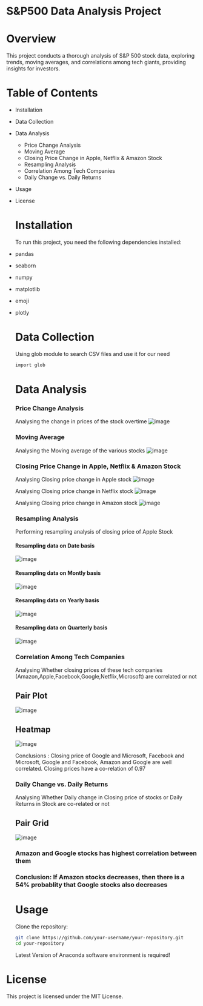 # S&P500 Data Analysis Project

# Overview
This project conducts a thorough analysis of S&P 500 stock data, exploring trends, moving averages, and correlations among tech giants, providing insights for investors.

# Table of Contents

- Installation
- Data Collection
- Data Analysis
  - Price Change Analysis
  - Moving Average
  - Closing Price Change in Apple, Netflix & Amazon Stock
  - Resampling Analysis
  - Correlation Among Tech Companies
  - Daily Change vs. Daily Returns
- Usage
- License

  # Installation

  To run this project, you need the following dependencies installed:
- pandas
- seaborn
- numpy
- matplotlib
- emoji
- plotly

  # Data Collection

  Using glob module to search CSV files and use it for our need

  ```bash
  import glob
  ```

  # Data Analysis

  ### Price Change Analysis
  Analysing the change in prices of the stock overtime
  ![image](images/priceChange.png)

  ### Moving Average
  Analysing the Moving average of the various stocks
  ![image](images/movingAverage.png)

  ### Closing Price Change in Apple, Netflix & Amazon Stock
  Analysing Closing price change in Apple stock
  ![image](images/appleClosingPricechange.png)

  Analysing Closing price change in Netflix stock
  ![image](images/netflixClosingpricechange.png)

  Analysing Closing price change in Amazon stock
  ![image](images/amazonClosingpricechange.png)

  ### Resampling Analysis
  Performing resampling analysis of closing price of Apple Stock

  #### Resampling data on Date basis
  ![image](images/positive_comments.png)
  #### Resampling data on Montly basis
  ![image](images/positive_comments.png)
  #### Resampling data on Yearly basis
  ![image](images/positive_comments.png)
  #### Resampling data on Quarterly basis
  ![image](images/positive_comments.png)

  ### Correlation Among Tech Companies
  Analysing Whether closing prices of these tech companies (Amazon,Apple,Facebook,Google,Netflix,Microsoft) are correlated 
  or not

  ## Pair Plot
  ![image](images/positive_comments.png)
  ## Heatmap
  ![image](images/positive_comments.png)

  Conclusions :
  Closing price of Google and Microsoft, Facebook and Microsoft, Google and Facebook, Amazon and Google are well 
  correlated. Closing prices have a co-relation of 0.97

  ### Daily Change vs. Daily Returns
  Analysing Whether Daily change in Closing price of stocks or Daily Returns in Stock are co-related or not

  ## Pair Grid
  ![image](images/positive_comments.png)


  ### Amazon and Google stocks has highest correlation between them
  ### Conclusion: If Amazon stocks decreases, then there is a 54% probablity that Google stocks also decreases

  # Usage

  Clone the repository:

  ```bash
  git clone https://github.com/your-username/your-repository.git
  cd your-repository
  ```
  Latest Version of Anaconda software environment is required!


 # License
 This project is licensed under the MIT License.


 

  

  
  
  
  











































  
